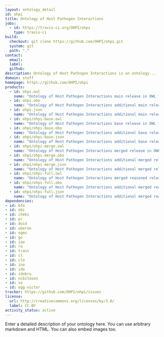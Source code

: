 ```yaml
---
layout: ontology_detail
id: ohpi
title: Ontology of Host Pathogen Interactions
jobs:
  - id: https://travis-ci.org/OHPI/ohpi
    type: travis-ci
build:
  checkout: git clone https://github.com/OHPI/ohpi.git
  system: git
  path: "."
contact:
  email: 
  label: 
  github: 
description: Ontology of Host Pathogen Interactions is an ontology...
domain: stuff
homepage: https://github.com/OHPI/ohpi
products:
  - id: ohpi.owl
    name: "Ontology of Host Pathogen Interactions main release in OWL format"
  - id: ohpi.obo
    name: "Ontology of Host Pathogen Interactions additional main release in OBO format"
  - id: ohpi.json
    name: "Ontology of Host Pathogen Interactions additional main release in JSON format"
  - id: ohpi/ohpi-base.owl
    name: "Ontology of Host Pathogen Interactions base release in OWL format"
  - id: ohpi/ohpi-base.obo
    name: "Ontology of Host Pathogen Interactions additional base release in OBO format"
  - id: ohpi/ohpi-base.json
    name: "Ontology of Host Pathogen Interactions additional base release in JSON format"
  - id: ohpi/ohpi-merge.owl
    name: "Ontology of Host Pathogen Interactions merged release in OWL format"
  - id: ohpi/ohpi-merge.obo
    name: "Ontology of Host Pathogen Interactions additional merged release in OBO format"
  - id: ohpi/ohpi-merge.json
    name: "Ontology of Host Pathogen Interactions additional merged release in JSON format"
  - id: ohpi/ohpi-full.owl
    name: "Ontology of Host Pathogen Interactions merged reasoned release in OWL format"
  - id: ohpi/ohpi-full.obo
    name: "Ontology of Host Pathogen Interactions additional merged reasoned release in OBO format"
  - id: ohpi/ohpi-full.json
    name: "Ontology of Host Pathogen Interactions additional merged reasoned release in JSON format"
dependencies:
- id: bfo
- id: obi
- id: chebi
- id: pr
- id: doid
- id: uberon
- id: ogms
- id: go
- id: iao
- id: ro
- id: trans
- id: cl
- id: clo
- id: ino
- id: ido
- id: idobru
- id: ncbitaxon
- id: vo
- id: ogg-victor
tracker: https://github.com/OHPI/ohpi/issues
license:
  url: http://creativecommons.org/licenses/by/3.0/
  label: CC-BY
activity_status: active
---
```


Enter a detailed description of your ontology here. You can use arbitrary markdown and HTML.
You can also embed images too.

